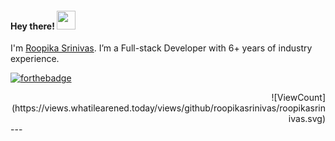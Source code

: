 <!-- 👋 Hi, I’m @roopikasrinivas
👀 I’m interested in coding and hiking -->

<!---
roopikasrinivas/roopikasrinivas is a ✨ special ✨ repository because its `README.md` (this file) appears on your GitHub profile.
You can click the Preview link to take a look at your changes.
<h4> Hey there! 👋 </h4>  -->

<h4> Hey there! <img src="https://raw.githubusercontent.com/roopikasrinivas/roopikasrinivas/main/gifs/wave.gif" width="30px"></h4>

I'm [Roopika Srinivas](https://www.linkedin.com/in/roopikasrinivas/). I’m a Full-stack Developer with 6+ years of industry experience. 

[![forthebadge](https://forthebadge.com/images/badges/built-with-love.svg)](https://forthebadge.com)
<div align="right">
![ViewCount](https://views.whatilearened.today/views/github/roopikasrinivas/roopikasrinivas.svg)

</div>
 ---

